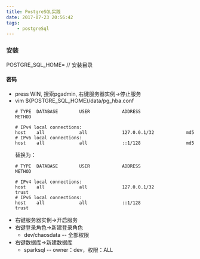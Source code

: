 ```yaml
---
title: PostgreSQL实践
date: 2017-07-23 20:56:42
tags:
    - postgreSql
---
```


### 安装
POSTGRE_SQL_HOME=               // 安装目录
#### 密码
- press WIN, 搜索pgadmin, 右键服务器实例->停止服务
- vim ${POSTGRE_SQL_HOME}/data/pg_hba.conf
    ``` console
    # TYPE  DATABASE        USER            ADDRESS                 METHOD

    # IPv4 local connections:
    host    all             all             127.0.0.1/32            md5
    # IPv6 local connections:
    host    all             all             ::1/128                 md5
    ```
    替换为：
    ``` console
    # TYPE  DATABASE        USER            ADDRESS                 METHOD

    # IPv4 local connections:
    host    all             all             127.0.0.1/32            trust
    # IPv6 local connections:
    host    all             all             ::1/128                 trust
    ```
- 右键服务器实例->开启服务
- 右键登录角色->新建登录角色
    + dev/chaosdata  -- 全部权限
- 右键数据库->新建数据库
    + sparksql -- owner：dev，权限：ALL